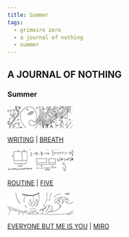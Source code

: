 ```yaml
---
title: Summer
tags:
  - grimoire zero
  - a journal of nothing
  - summer
---
```

## A JOURNAL OF NOTHING

### Summer

[![breath](breath-t.png)](breath.png)

[WRITING](writing) | [BREATH](breath.png)

[![five](five-t.png)](five.png)

[ROUTINE](routine) | [FIVE](five.png)

[![miro](miro-t.png)](miro.png)

[EVERYONE BUT ME IS YOU](everyone-but-me-is-you) | [MIRO](miro.png)
